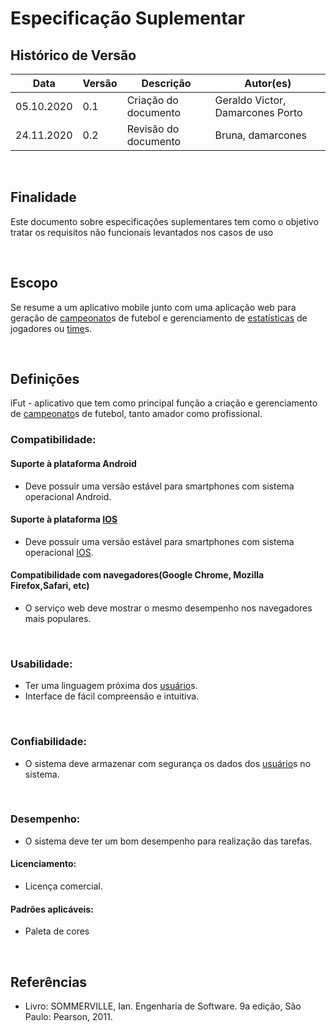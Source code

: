 # Especificação Suplementar

## Histórico de Versão
<table class="table table-striped border">
    <thead>
        <th>Data</th> 
        <th>Versão </th> 
        <th>Descrição</th> 
        <th>Autor(es)</th>
    </thead>
    <tbody>
        <tr>
            <td> 05.10.2020 </td>
            <td>  0.1   </td>
            <td> Criação do documento</td>
            <td> Geraldo Victor, Damarcones Porto </td>
        </tr>
        <tr>
            <td> 24.11.2020 </td>
            <td>  0.2   </td>
            <td>Revisão do documento</td>
            <td> Bruna, damarcones</td>
        </tr>
    </tbody>
</table>
</br>

## Finalidade
Este documento sobre especificações suplementares tem como o objetivo tratar os requisitos não funcionais levantados nos casos de uso

</br>

## Escopo
Se resume a um aplicativo mobile junto com uma aplicação web para geração de <a href="../../modelagem/lexico/#campeonato">campeonato</a>s de futebol e gerenciamento de  <a href="../../modelagem/lexico/#estatisticas">estatísticas</a> de jogadores ou  <a href="../../modelagem/lexico/#time">time</a>s.

</br>

## Definições
iFut - aplicativo que tem como principal função a criação e gerenciamento de <a href="../../modelagem/lexico/#campeonato">campeonato</a>s de futebol, tanto amador como profissional.

### Compatibilidade:
#### Suporte à plataforma Android
- Deve possuir uma versão estável para smartphones com sistema operacional Android.
#### Suporte à plataforma  <a href="../../modelagem/lexico/#ios">IOS</a>
- Deve possuir uma versão estável para smartphones com sistema operacional  <a href="../../modelagem/lexico/#ios">IOS</a>.
#### Compatibilidade com navegadores(Google Chrome, Mozilla Firefox,Safari, etc)
- O serviço web deve mostrar o mesmo desempenho nos navegadores mais populares. 

</br>

### Usabilidade:
- Ter uma linguagem próxima dos  <a href="../../modelagem/lexico/#usuario">usuário</a>s.
- Interface de fácil compreensão e intuitiva.

</br>

### Confiabilidade:
- O sistema deve armazenar com segurança os dados dos  <a href="../../modelagem/lexico/#usuario">usuário</a>s no sistema.

</br>

### Desempenho:
- O sistema deve ter um bom desempenho para realização das tarefas.
#### Licenciamento:
- Licença comercial.
#### Padrões aplicáveis:
- Paleta de cores

</br>

## Referências

- Livro: SOMMERVILLE, Ian. Engenharia de Software. 9a edição, São Paulo: Pearson, 2011.